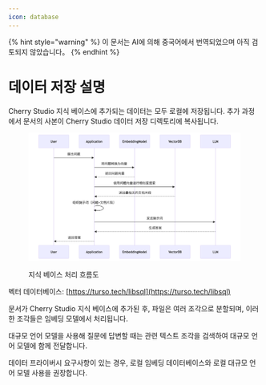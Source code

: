 ```yaml
---
icon: database
---
```


{% hint style="warning" %}
이 문서는 AI에 의해 중국어에서 번역되었으며 아직 검토되지 않았습니다。
{% endhint %}

# 데이터 저장 설명

Cherry Studio 지식 베이스에 추가되는 데이터는 모두 로컬에 저장됩니다. 추가 과정에서 문서의 사본이 Cherry Studio 데이터 저장 디렉토리에 복사됩니다.

<figure><img src="../.gitbook/assets/mermaid-diagram-1739241680067.png" alt=""><figcaption><p>지식 베이스 처리 흐름도</p></figcaption></figure>

벡터 데이터베이스: [https://turso.tech/libsql](https://turso.tech/libsql)

문서가 Cherry Studio 지식 베이스에 추가된 후, 파일은 여러 조각으로 분할되며, 이러한 조각들은 임베딩 모델에서 처리됩니다.

대규모 언어 모델을 사용해 질문에 답변할 때는 관련 텍스트 조각을 검색하여 대규모 언어 모델에 함께 전달합니다.

데이터 프라이버시 요구사항이 있는 경우, 로컬 임베딩 데이터베이스와 로컬 대규모 언어 모델 사용을 권장합니다.